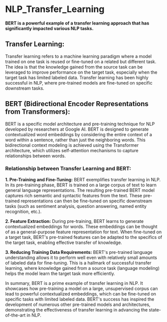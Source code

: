 # NLP_Transfer_Learning

**BERT is a powerful example of a transfer learning approach that has significantly impacted various NLP tasks.**

## Transfer Learning:

Transfer learning refers to a machine learning paradigm where a model trained on one task is reused or fine-tuned on a related but different task. The idea is that the knowledge gained from the source task can be leveraged to improve performance on the target task, especially when the target task has limited labeled data. Transfer learning has been highly successful in NLP, where pre-trained models are fine-tuned on specific downstream tasks.

## BERT (Bidirectional Encoder Representations from Transformers):

BERT is a specific model architecture and pre-training technique for NLP developed by researchers at Google AI. BERT is designed to generate contextualized word embeddings by considering the entire context of a word within a sentence, rather than just the neighboring words. This bidirectional context modeling is achieved using the Transformer architecture, which utilizes self-attention mechanisms to capture relationships between words.

### Relationship between Transfer Learning and BERT:

**1. Pre-Training and Fine-Tuning:** BERT exemplifies transfer learning in NLP. In its pre-training phase, BERT is trained on a large corpus of text to learn general language representations. The resulting pre-trained BERT model captures rich semantic and syntactic features from the text. These pre-trained representations can then be fine-tuned on specific downstream tasks (such as sentiment analysis, question answering, named entity recognition, etc.).

**2. Feature Extraction:** During pre-training, BERT learns to generate contextualized embeddings for words. These embeddings can be thought of as a general-purpose feature representation for text. When fine-tuned on a target task, BERT's pre-trained features can be adapted to the specifics of the target task, enabling effective transfer of knowledge.

**3. Reducing Training Data Requirements:** BERT's pre-trained language understanding allows it to perform well even with relatively small amounts of labeled data for fine-tuning. This is a hallmark of successful transfer learning, where knowledge gained from a source task (language modeling) helps the model learn the target task more efficiently.

In summary, BERT is a prime example of transfer learning in NLP. It showcases how pre-training a model on a large, unsupervised corpus can lead to powerful contextualized embeddings, which can be fine-tuned on specific tasks with limited labeled data. BERT's success has inspired the development of numerous other pre-trained models and architectures, demonstrating the effectiveness of transfer learning in advancing the state-of-the-art in NLP.
